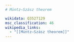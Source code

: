 ```yaml
---
# Müntz–Szász theorem

wikidata: Q3527129
msc_classification: 46
wikipedia_links:
  - "[[Müntz–Szász theorem]]"
---
```

